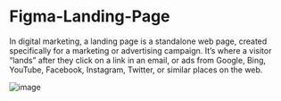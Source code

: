 # Figma-Landing-Page

In digital marketing, a landing page is a standalone web page, created specifically for a marketing or advertising campaign. It’s where a visitor “lands” after they click on a link in an email, or ads from Google, Bing, YouTube, Facebook, Instagram, Twitter, or similar places on the web.


![image](https://user-images.githubusercontent.com/108079647/202859356-87722bb3-efe8-490d-8f14-ea4c25614e6b.png)
